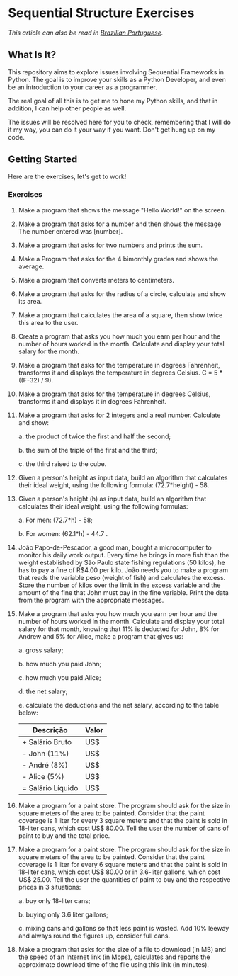 # Sequential Structure Exercises 

*This article can also be read in
[Brazilian Portuguese](README-pt-BR.md).*

## What Is It?

This repository aims to explore issues involving Sequential Frameworks in Python. The goal is to improve your skills as a Python Developer, and even be an introduction to your career as a programmer.

The real goal of all this is to get me to hone my Python skills, and that in addition, I can help other people as well.

The issues will be resolved here for you to check, remembering that I will do it my way, you can do it your way if you want. Don't get hung up on my code.

## Getting Started

Here are the exercises, let's get to work!

### Exercises

1. Make a program that shows the message "Hello World!" on the screen.

2. Make a program that asks for a number and then shows the message The number entered was [number].

3. Make a program that asks for two numbers and prints the sum.

4. Make a Program that asks for the 4 bimonthly grades and shows the average.

5. Make a program that converts meters to centimeters.

6. Make a program that asks for the radius of a circle, calculate and show its area.

7. Make a program that calculates the area of a square, then show twice this area to the user.

8. Create a program that asks you how much you earn per hour and the number of hours worked in the month. Calculate and display your total salary for the month.

9. Make a program that asks for the temperature in degrees Fahrenheit, transforms it and displays the temperature in degrees Celsius.
C = 5 * ((F-32) / 9).

10. Make a program that asks for the temperature in degrees Celsius, transforms it and displays it in degrees Fahrenheit.

11. Make a program that asks for 2 integers and a real number. Calculate and show:
  
    a. the product of twice the first and half the second;
    
    b. the sum of the triple of the first and the third;
    
    c. the third raised to the cube.

12. Given a person's height as input data, build an algorithm that calculates their ideal weight, using the following formula: (72.7*height) - 58.

13. Given a person's height (h) as input data, build an algorithm that calculates their ideal weight, using the following formulas:
  
    a. For men: (72.7*h) - 58;
  
    b. For women: (62.1*h) - 44.7 .

14. João Papo-de-Pescador, a good man, bought a microcomputer to monitor his daily work output. Every time he brings in more fish than the weight established by São Paulo state fishing regulations (50 kilos), he has to pay a fine of R$4.00 per kilo. João needs you to make a program that reads the variable peso (weight of fish) and calculates the excess. Store the number of kilos over the limit in the excess variable and the amount of the fine that John must pay in the fine variable. Print the data from the program with the appropriate messages.

15. Make a program that asks you how much you earn per hour and the number of hours worked in the month. Calculate and display your total salary for that month, knowing that 11% is deducted for John, 8% for Andrew and 5% for Alice, make a program that gives us:

    a. gross salary;

    b. how much you paid John;

    c. how much you paid Alice;

    d. the net salary;

    e. calculate the deductions and the net salary, according to the table below:

    | Descrição | Valor |
    | --- | --- |
    | + Salário Bruto | US$ |
    | - John (11%) | US$ |
    | - André (8%) | US$ |
    | - Alice (5%) | US$ |
    | = Salário Líquido | US$ |


15. Make a program for a paint store. The program should ask for the size in square meters of the area to be painted. Consider that the paint coverage is 1 liter for every 3 square meters and that the paint is sold in 18-liter cans, which cost US$ 80.00. Tell the user the number of cans of paint to buy and the total price.

16. Make a program for a paint store. The program should ask for the size in square meters of the area to be painted. Consider that the paint coverage is 1 liter for every 6 square meters and that the paint is sold in 18-liter cans, which cost US$ 80.00 or in 3.6-liter gallons, which cost US$ 25.00.
Tell the user the quantities of paint to buy and the respective prices in 3 situations:

    a. buy only 18-liter cans;

    b. buying only 3.6 liter gallons;

    c. mixing cans and gallons so that less paint is wasted. Add 10% leeway and always round the figures up, consider full cans.

17. Make a program that asks for the size of a file to download (in MB) and the speed of an Internet link (in Mbps), calculates and reports the approximate download time of the file using this link (in minutes).
